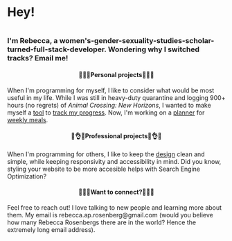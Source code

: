 <h1>Hey!<h1><h3>I'm Rebecca, a women's-gender-sexuality-studies-scholar-turned-full-stack-developer. Wondering why I switched tracks? Email me!</h3>
<h4 align="center">🤩😏🥰Personal projects🤩😏🥰</h4>
<p>When I'm programming for myself, I like to consider what would be most useful in my life. While I was still in heavy-duty quarantine and logging 900+ hours (no regrets) of <em>Animal Crossing: New Horizons</em>, I wanted to make myself a <a href="https://github.com/rrosenb12/frontend_mod5_project">tool</a> to <a href="https://github.com/rrosenb12/backend_mod5_project">track my progress</a>. Now, I'm working on a <a href="https://github.com/rrosenb12/meal_planner_backend">planner</a> for <a href="https://github.com/rrosenb12/meal_planner_frontend">weekly meals</a>.</p>
<h4 align="center">😤👌😎Professional projects😤👌😎</h4>
<p>When I'm programming for others, I like to keep the <a href="https://github.com/rrosenb12/audrey-lee">design</a> clean and simple, while keeping responsivity and accessibility in mind. Did you know, styling your website to be more accesible helps with Search Engine Optimization?</p>
<h4 align="center">🥺🤫👀Want to connect?🥺🤫👀</h4>
	<p>Feel free to reach out! I love talking to new people and learning more about them. My email is rebecca.ap.rosenberg@gmail.com (would you believe how many Rebecca Rosenbergs there are in the world? Hence the extremely long email address).</p>

<!--
**rrosenb12/rrosenb12** is a ✨ _special_ ✨ repository because its `README.md` (this file) appears on your GitHub profile.

Here are some ideas to get you started:

- 🔭 I’m currently working on ...
- 🌱 I’m currently learning ...
- 👯 I’m looking to collaborate on ...
- 🤔 I’m looking for help with ...
- 💬 Ask me about ...
- 📫 How to reach me: ...
- 😄 Pronouns: ...
- ⚡ Fun fact: ...
-->
